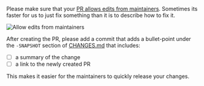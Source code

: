 Please make sure that your [PR allows edits from maintainers](https://help.github.com/articles/allowing-changes-to-a-pull-request-branch-created-from-a-fork/).  Sometimes its faster for us to just fix something than it is to describe how to fix it.

![Allow edits from maintainers](https://help.github.com/assets/images/help/pull_requests/allow-maintainers-to-make-edits-sidebar-checkbox.png)

After creating the PR, please add a commit that adds a bullet-point under the `-SNAPSHOT` section of [CHANGES.md](https://github.com/diffplug/goomph/blob/main/CHANGES.md) that includes:

- [ ] a summary of the change
- [ ] a link to the newly created PR

This makes it easier for the maintainers to quickly release your changes.
